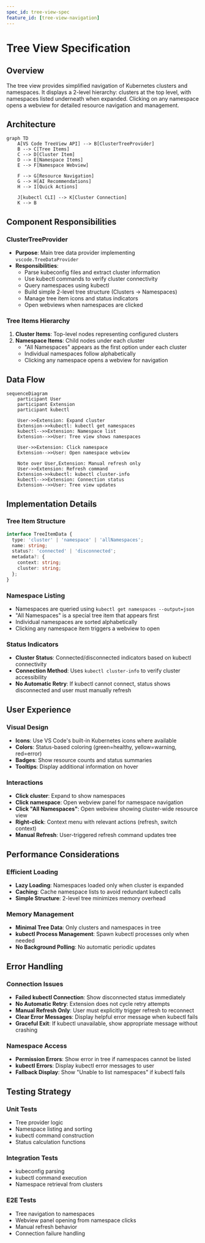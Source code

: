 ```yaml
---
spec_id: tree-view-spec
feature_id: [tree-view-navigation]
---
```


# Tree View Specification

## Overview

The tree view provides simplified navigation of Kubernetes clusters and namespaces. It displays a 2-level hierarchy: clusters at the top level, with namespaces listed underneath when expanded. Clicking on any namespace opens a webview for detailed resource navigation and management.

## Architecture

```mermaid
graph TD
    A[VS Code TreeView API] --> B[ClusterTreeProvider]
    B --> C[Tree Items]
    C --> D[Cluster Item]
    D --> E[Namespace Items]
    E --> F[Namespace Webview]

    F --> G[Resource Navigation]
    G --> H[AI Recommendations]
    H --> I[Quick Actions]

    J[kubectl CLI] --> K[Cluster Connection]
    K --> B
```

## Component Responsibilities

### ClusterTreeProvider
- **Purpose**: Main tree data provider implementing `vscode.TreeDataProvider`
- **Responsibilities**:
  - Parse kubeconfig files and extract cluster information
  - Use kubectl commands to verify cluster connectivity
  - Query namespaces using kubectl
  - Build simple 2-level tree structure (Clusters → Namespaces)
  - Manage tree item icons and status indicators
  - Open webviews when namespaces are clicked

### Tree Items Hierarchy
1. **Cluster Items**: Top-level nodes representing configured clusters
2. **Namespace Items**: Child nodes under each cluster
   - "All Namespaces" appears as the first option under each cluster
   - Individual namespaces follow alphabetically
   - Clicking any namespace opens a webview for navigation

## Data Flow

```mermaid
sequenceDiagram
    participant User
    participant Extension
    participant kubectl

    User->>Extension: Expand cluster
    Extension->>kubectl: kubectl get namespaces
    kubectl-->>Extension: Namespace list
    Extension-->>User: Tree view shows namespaces

    User->>Extension: Click namespace
    Extension-->>User: Open namespace webview
    
    Note over User,Extension: Manual refresh only
    User->>Extension: Refresh command
    Extension->>kubectl: kubectl cluster-info
    kubectl-->>Extension: Connection status
    Extension-->>User: Tree view updates
```

## Implementation Details

### Tree Item Structure
```typescript
interface TreeItemData {
  type: 'cluster' | 'namespace' | 'allNamespaces';
  name: string;
  status?: 'connected' | 'disconnected';
  metadata?: {
    context: string;
    cluster: string;
  };
}
```

### Namespace Listing
- Namespaces are queried using `kubectl get namespaces --output=json`
- "All Namespaces" is a special tree item that appears first
- Individual namespaces are sorted alphabetically
- Clicking any namespace item triggers a webview to open

### Status Indicators
- **Cluster Status**: Connected/disconnected indicators based on kubectl connectivity
- **Connection Method**: Uses `kubectl cluster-info` to verify cluster accessibility
- **No Automatic Retry**: If kubectl cannot connect, status shows disconnected and user must manually refresh

## User Experience

### Visual Design
- **Icons**: Use VS Code's built-in Kubernetes icons where available
- **Colors**: Status-based coloring (green=healthy, yellow=warning, red=error)
- **Badges**: Show resource counts and status summaries
- **Tooltips**: Display additional information on hover

### Interactions
- **Click cluster**: Expand to show namespaces
- **Click namespace**: Open webview panel for namespace navigation
- **Click "All Namespaces"**: Open webview showing cluster-wide resource view
- **Right-click**: Context menu with relevant actions (refresh, switch context)
- **Manual Refresh**: User-triggered refresh command updates tree

## Performance Considerations

### Efficient Loading
- **Lazy Loading**: Namespaces loaded only when cluster is expanded
- **Caching**: Cache namespace lists to avoid redundant kubectl calls
- **Simple Structure**: 2-level tree minimizes memory overhead

### Memory Management
- **Minimal Tree Data**: Only clusters and namespaces in tree
- **kubectl Process Management**: Spawn kubectl processes only when needed
- **No Background Polling**: No automatic periodic updates

## Error Handling

### Connection Issues
- **Failed kubectl Connection**: Show disconnected status immediately
- **No Automatic Retry**: Extension does not cycle retry attempts
- **Manual Refresh Only**: User must explicitly trigger refresh to reconnect
- **Clear Error Messages**: Display helpful error message when kubectl fails
- **Graceful Exit**: If kubectl unavailable, show appropriate message without crashing

### Namespace Access
- **Permission Errors**: Show error in tree if namespaces cannot be listed
- **kubectl Errors**: Display kubectl error messages to user
- **Fallback Display**: Show "Unable to list namespaces" if kubectl fails

## Testing Strategy

### Unit Tests
- Tree provider logic
- Namespace listing and sorting
- kubectl command construction
- Status calculation functions

### Integration Tests
- kubeconfig parsing
- kubectl command execution
- Namespace retrieval from clusters

### E2E Tests
- Tree navigation to namespaces
- Webview panel opening from namespace clicks
- Manual refresh behavior
- Connection failure handling
